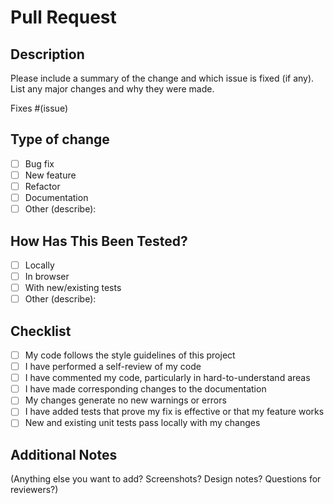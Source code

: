 # Pull Request

## Description

Please include a summary of the change and which issue is fixed (if any).  
List any major changes and why they were made.

Fixes #(issue)

## Type of change

- [ ] Bug fix
- [ ] New feature
- [ ] Refactor
- [ ] Documentation
- [ ] Other (describe):

## How Has This Been Tested?

- [ ] Locally
- [ ] In browser
- [ ] With new/existing tests
- [ ] Other (describe):

## Checklist

- [ ] My code follows the style guidelines of this project
- [ ] I have performed a self-review of my code
- [ ] I have commented my code, particularly in hard-to-understand areas
- [ ] I have made corresponding changes to the documentation
- [ ] My changes generate no new warnings or errors
- [ ] I have added tests that prove my fix is effective or that my feature works
- [ ] New and existing unit tests pass locally with my changes

## Additional Notes

(Anything else you want to add? Screenshots? Design notes? Questions for reviewers?)
